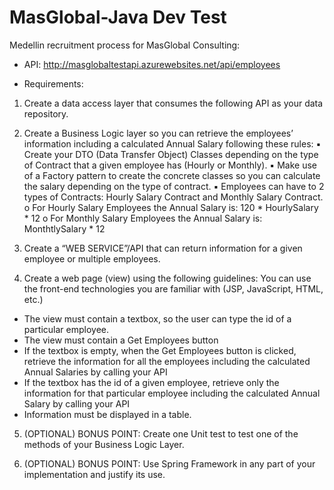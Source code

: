 # MasGlobal-Java Dev Test
Medellin recruitment process for MasGlobal Consulting:

- API: http://masglobaltestapi.azurewebsites.net/api/employees

- Requirements:
1. Create a data access layer that consumes the following API as your data repository.

2. Create a Business Logic layer so you can retrieve the employees’ information including a calculated Annual Salary following these rules:
  ▪ Create your DTO (Data Transfer Object) Classes depending on the type of Contract that a given employee has (Hourly or Monthly).
  ▪ Make use of a Factory pattern to create the concrete classes so you can calculate the salary depending on the type of contract.
  ▪ Employees can have to 2 types of Contracts: Hourly Salary Contract and Monthly Salary Contract.
    o For Hourly Salary Employees the Annual Salary is: 120 * HourlySalary * 12
    o For Monthly Salary Employees the Annual Salary is: MonthtlySalary * 12

3. Create a “WEB SERVICE”/API that can return information for a given employee or
multiple employees.

4. Create a web page (view) using the following guidelines:
You can use the front-end technologies you are familiar with (JSP, JavaScript, HTML, etc.)
  - The view must contain a textbox, so the user can type the id of a particular employee.
  - The view must contain a Get Employees button
  - If the textbox is empty, when the Get Employees button is clicked, retrieve the information for all the employees including the calculated Annual Salaries by calling your API
  - If the textbox has the id of a given employee, retrieve only the information for that particular employee including the calculated Annual Salary by calling your API
  - Information must be displayed in a table.
  
5. (OPTIONAL) BONUS POINT: Create one Unit test to test one of the methods of your Business Logic Layer.

6. (OPTIONAL) BONUS POINT: Use Spring Framework in any part of your implementation and justify its use.
